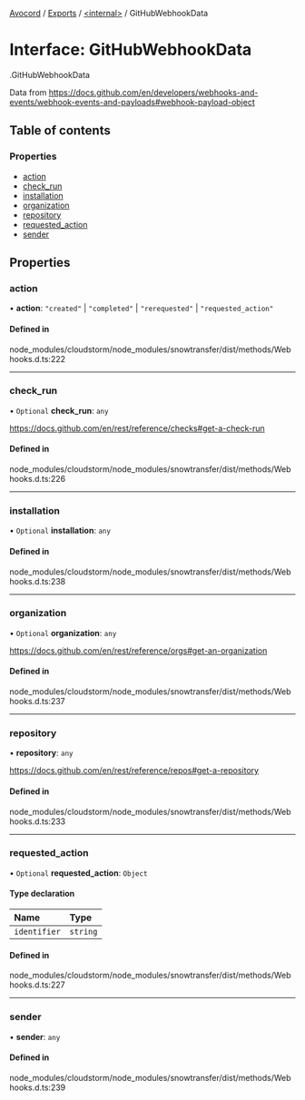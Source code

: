 [Avocord](../README.md) / [Exports](../modules.md) / [<internal\>](../modules/internal_.md) / GitHubWebhookData

# Interface: GitHubWebhookData

[<internal>](../modules/internal_.md).GitHubWebhookData

Data from https://docs.github.com/en/developers/webhooks-and-events/webhook-events-and-payloads#webhook-payload-object

## Table of contents

### Properties

- [action](internal_.GitHubWebhookData-1.md#action)
- [check\_run](internal_.GitHubWebhookData-1.md#check_run)
- [installation](internal_.GitHubWebhookData-1.md#installation)
- [organization](internal_.GitHubWebhookData-1.md#organization)
- [repository](internal_.GitHubWebhookData-1.md#repository)
- [requested\_action](internal_.GitHubWebhookData-1.md#requested_action)
- [sender](internal_.GitHubWebhookData-1.md#sender)

## Properties

### action

• **action**: ``"created"`` \| ``"completed"`` \| ``"rerequested"`` \| ``"requested_action"``

#### Defined in

node_modules/cloudstorm/node_modules/snowtransfer/dist/methods/Webhooks.d.ts:222

___

### check\_run

• `Optional` **check\_run**: `any`

https://docs.github.com/en/rest/reference/checks#get-a-check-run

#### Defined in

node_modules/cloudstorm/node_modules/snowtransfer/dist/methods/Webhooks.d.ts:226

___

### installation

• `Optional` **installation**: `any`

#### Defined in

node_modules/cloudstorm/node_modules/snowtransfer/dist/methods/Webhooks.d.ts:238

___

### organization

• `Optional` **organization**: `any`

https://docs.github.com/en/rest/reference/orgs#get-an-organization

#### Defined in

node_modules/cloudstorm/node_modules/snowtransfer/dist/methods/Webhooks.d.ts:237

___

### repository

• **repository**: `any`

https://docs.github.com/en/rest/reference/repos#get-a-repository

#### Defined in

node_modules/cloudstorm/node_modules/snowtransfer/dist/methods/Webhooks.d.ts:233

___

### requested\_action

• `Optional` **requested\_action**: `Object`

#### Type declaration

| Name | Type |
| :------ | :------ |
| `identifier` | `string` |

#### Defined in

node_modules/cloudstorm/node_modules/snowtransfer/dist/methods/Webhooks.d.ts:227

___

### sender

• **sender**: `any`

#### Defined in

node_modules/cloudstorm/node_modules/snowtransfer/dist/methods/Webhooks.d.ts:239
